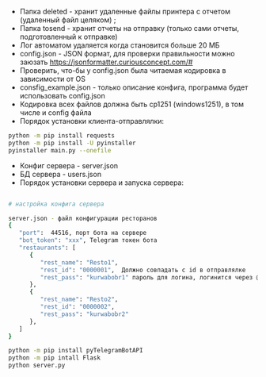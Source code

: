 - Папка deleted - хранит удаленные файлы принтера с отчетом (удаленный файл целяком) ;
- Папка tosend - хранит отчеты на отправку (только сами отчеты, подготовленный к отправке)
- Лог автоматом удаляется когда становится больше 20 МБ
- config.json - JSON формат, для проверки правильности можно заюзать https://jsonformatter.curiousconcept.com/#
- Проверить, что-бы у config.json была читаемая кодировка в зависимости от OS
- consfig_example.json - только описание конфига, программа будет использовать config.json
- Кодировка всех файлов должна быть cp1251 (windows1251), в том числе и config файла
- Порядок установки клиента-отправлялки:
```bash
python -m pip install requests
python -m pip install -U pyinstaller
pyinstaller main.py --onefile
```

- Конфиг сервера - server.json
- БД сервера - users.json
- Порядок установки сервера и запуска сервера:
```bash

# настройка конфига сервера

server.json - файл конфигурации ресторанов
{
   "port":  44516, порт бота на сервере
   "bot_token": "xxx", Telegram токен бота
   "restaurants": [
      {
         "rest_name": "Resto1",
         "rest_id": "0000001",  Должно совпадать c id в отправлялке
         "rest_pass": "kurwabobr1" пароль для логина, логинится через @id пароль
      },
      {
         "rest_name": "Resto2",
         "rest_id": "0000002",
         "rest_pass": "kurwabobr2"
      },
   ]
}

python -m pip install pyTelegramBotAPI
python -m pip intall Flask
python server.py
```
